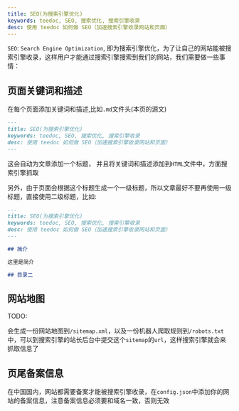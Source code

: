 ```yaml
---
title: SEO(为搜索引擎优化)
keywords: teedoc, SEO, 搜索优化, 搜索引擎收录
desc: 使用 teedoc 如何做 SEO（加速搜索引擎收录网站和页面）
---
```


`SEO`: `Search Engine Optimization`, 即为搜索引擎优化，为了让自己的网站能被搜索引擎收录，这样用户才能通过搜索引擎搜索到我们的网站，我们需要做一些事情：


## 页面关键词和描述

在每个页面添加关键词和描述,比如`.md`文件头(本页的源文)
```markdown
---
title: SEO(为搜索引擎优化)
keywords: teedoc, SEO, 搜索优化, 搜索引擎收录
desc: 使用 teedoc 如何做 SEO（加速搜索引擎收录网站和页面）
---

```

这会自动为文章添加一个标题， 并且将关键词和描述添加到`HTML`文件中，方面搜索引擎抓取

另外，由于页面会根据这个标题生成一个一级标题，所以文章最好不要再使用一级标题，直接使用二级标题，比如:

```markdown
---
title: SEO(为搜索引擎优化)
keywords: teedoc, SEO, 搜索优化, 搜索引擎收录
desc: 使用 teedoc 如何做 SEO（加速搜索引擎收录网站和页面）
---

## 简介

这里是简介

## 目录二

```

## 网站地图

TODO:

会生成一份网站地图到`/sitemap.xml`，以及一份机器人爬取规则到`/robots.txt`中，可以到搜索引擎的站长后台中提交这个`sitemap`的`url`，这样搜索引擎就会来抓取信息了


## 页尾备案信息

在中国国内，网站都需要备案才能被搜索引擎收录，在`config.json`中添加你的网站的备案信息，注意备案信息必须要和域名一致，否则无效

